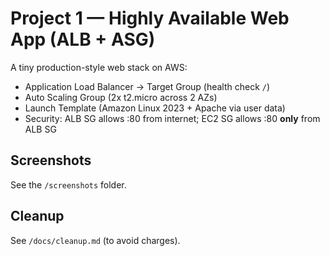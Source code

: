 # Project 1 — Highly Available Web App (ALB + ASG)

A tiny production-style web stack on AWS:
- Application Load Balancer → Target Group (health check `/`)
- Auto Scaling Group (2x t2.micro across 2 AZs)
- Launch Template (Amazon Linux 2023 + Apache via user data)
- Security: ALB SG allows :80 from internet; EC2 SG allows :80 **only** from ALB SG

## Screenshots
See the `/screenshots` folder.

## Cleanup
See `/docs/cleanup.md` (to avoid charges).
